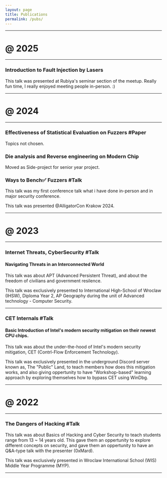 ```yaml
---
layout: page
title: Publications
permalink: /pubs/
---
```


---
# **@ 2025**
---
### Introduction to Fault Injection by Lasers 
This talk was presented at Rubiya's seminar section of the meetup. Really fun time, I really enjoyed meeting people in-person. :) 

---
# **@ 2024** 
---
### **Effectiveness of Statistical Evaluation on Fuzzers** #Paper 
Topics not chosen. 

### **Die analysis and Reverse engineering on Modern Chip** ###
Moved as Side-project for senior year project. 

### **Ways to Bench✅ Fuzzers** #Talk ###
This talk was my first conference talk what i have done in-person and in major security conference. 

This talk was presented @AlligatorCon Krakow 2024.

---
# **@ 2023** 
---

### **Internet Threats, CyberSecurity** #Talk ###
#### Navigating Threats in an Interconnected World ####
This talk was about APT (Advanced Persistent Threat), and about the freedom of civilians and government resilence. 

This talk was exclusively presented to International High-School of Wroclaw (IHSW), Diploma Year 2, AP Geography during the unit of Advanced technology - Computer Security. 

---
### **CET Internals** #Talk ###
#### Basic Introduction of Intel's modern security mitigation on their newest CPU chips. ####
This talk was about the under-the-hood of Intel's modern security mitigation, CET (Contrl-Flow Enforcement Technology). 

This talk was exclusively presented in the underground Discord server known as, The "Public" Land, to teach members how does this mitigation works, and also giving oppertunity to have "Workshop-based" learning approach by exploring themselves how to bypass CET using WinDbg. 

---
# **@ 2022**
---

### **The Dangers of Hacking** #Talk ###
This talk was about Basics of Hacking and Cyber Security to teach students range from 13 ~ 14 years old. This gave them an oppertunity to explore different concepts on security, and gave them an oppertunity to have an Q&A-type talk with the presenter (0xMard).

This talk was exclusively presented in Wroclaw International School (WIS) Middle Year Programme (MYP).

---


